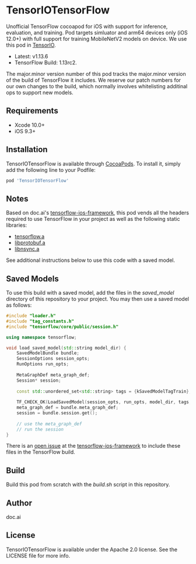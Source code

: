 # TensorIOTensorFlow

Unofficial TensorFlow cocoapod for iOS with support for inference, evaluation, and training. Pod targets simluator and arm64 devices only (iOS 12.0+) with full support for training MobileNetV2 models on device. We use this pod in [TensorIO](https://github.com/doc-ai/tensorio-ios).

- Latest: v1.13.6
- TensorFlow Build: 1.13rc2.

The major.minor version number of this pod tracks the major.minor version of the build of TensorFlow it includes. We reserve our patch numbers for our own changes to the build, which  normally involves whitelisting additinal ops to support new models.

## Requirements

- Xcode 10.0+
- iOS 9.3+

## Installation

TensorIOTensorFlow is available through [CocoaPods](https://cocoapods.org). To install it, simply add the following line to your Podfile:

```ruby
pod 'TensorIOTensorFlow'
```

## Notes

Based on doc.ai's [tensorflow-ios-framework](https://github.com/doc-ai/tensorflow-ios-framework), this pod vends all the headers required to use TensorFlow in your project as well as the following static libraries:

- [tensorflow.a](https://storage.googleapis.com/tensorio-build/r1.13/tensorflow)
- [libprotobuf.a](https://storage.googleapis.com/tensorio-build/r1.13/libprotobuf)
- [libnsync.a](https://storage.googleapis.com/tensorio-build/r1.13/nsync)

See additional instructions below to use this code with a saved model.

## Saved Models

To use this build with a saved model, add the files in the *saved_model* directory of this repository to your project. You may then use a saved model as follows:

```c++
#include "loader.h"
#include "tag_constants.h"
#include "tensorflow/core/public/session.h"

using namespace tensorflow;

void load_saved_model(std::string model_dir) {
	SavedModelBundle bundle;
	SessionOptions session_opts;
	RunOptions run_opts;
	
	MetaGraphDef meta_graph_def;
	Session* session;
	
	const std::unordered_set<std::string> tags = {kSavedModelTagTrain};
	
	TF_CHECK_OK(LoadSavedModel(session_opts, run_opts, model_dir, tags, &bundle));
	meta_graph_def = bundle.meta_graph_def;
	session = bundle.session.get();
	
	// use the meta_graph_def
	// run the session
}
```

There is an [open issue](https://github.com/doc-ai/tensorflow-ios-framework/issues/3) at the [tensorflow-ios-framework](https://github.com/doc-ai/tensorflow-ios-framework) to include these files in the TensorFlow build.

## Build

Build this pod from scratch with the *build.sh* script in this repository.

## Author

doc.ai

## License

TensorIOTensorFlow is available under the Apache 2.0 license. See the LICENSE file for more info.
